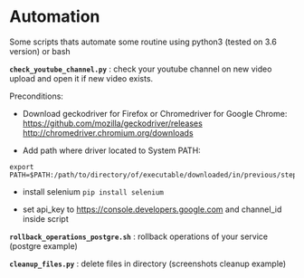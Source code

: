 **Automation**
=================
Some scripts thats automate some routine using python3 (tested on 3.6 version) or bash

**```check_youtube_channel.py```** : check your youtube channel on new video upload and open it if new video exists.

Preconditions:
* Download geckodriver for Firefox or Chromedriver for Google Chrome:
https://github.com/mozilla/geckodriver/releases
http://chromedriver.chromium.org/downloads

* Add path where driver located to System PATH:
```
export PATH=$PATH:/path/to/directory/of/executable/downloaded/in/previous/step
```
* install selenium
```pip install selenium```

* set api_key to https://console.developers.google.com and channel_id inside script


**```rollback_operations_postgre.sh```** : rollback operations of your service (postgre example)

**```cleanup_files.py```** : delete files in directory (screenshots cleanup example)
